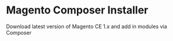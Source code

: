 Magento Composer Installer
==========================

Download latest version of Magento CE 1.x and add in modules via Composer
